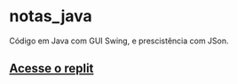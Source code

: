 # notas_java

Código em Java com GUI Swing, e prescistência com JSon.

<a href="https://replit.com/@rafaelfbastos/notasjava#Main.java"><h2>Acesse o replit</h2></a>
